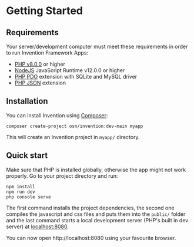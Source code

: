 # Getting Started


## Requirements

Your server/development computer must meet these requirements in order to run Invention Framework Apps:

- [PHP v8.0.0](https://www.php.net/releases/8_0_0.php) or higher
- [NodeJS](https://nodejs.org) JavaScript Runtime v12.0.0 or higher
- [PHP PDO](https://www.php.net/manual/en/book.pdo.php) extension with SQLite and MySQL driver
- [PHP JSON](https://www.php.net/manual/en/json.installation.php) extension

## Installation


You can install Invention using [Composer](https://getcomposer.org):


```
composer create-project osn/invention:dev-main myapp
```

This will create an Invention project in `myapp/` directory.


## Quick start

Make sure that PHP is installed globally, otherwise the app might not work properly.
Go to your project directory and run:

```
npm install
npm run dev
php console serve
```


The first command installs the project dependencies, the second one compiles the javascript and css files and puts them into the `public/` folder and the last command starts a local development server (PHP's built in dev server) at [localhost:8080](http://localhost:8080).

You can now open http://localhost:8080 using your favourite browser.

